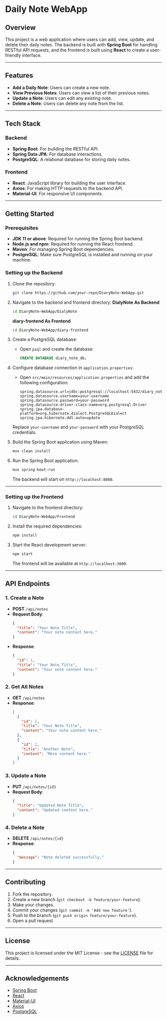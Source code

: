 
# Daily Note WebApp

## Overview
This project is a web application where users can add, view, update, and delete their daily notes. The backend is built with **Spring Boot** for handling RESTful API requests, and the frontend is built using **React** to create a user-friendly interface.

---

## Features
- **Add a Daily Note**: Users can create a new note.
- **View Previous Notes**: Users can view a list of their previous notes.
- **Update a Note**: Users can edit any existing note.
- **Delete a Note**: Users can delete any note from the list.

---

## Tech Stack

### Backend
- **Spring Boot**: For building the RESTful API.
- **Spring Data JPA**: For database interactions.
- **PostgreSQL**: A relational database for storing daily notes.

### Frontend
- **React**: JavaScript library for building the user interface.
- **Axios**: For making HTTP requests to the backend API.
- **Material-UI**: For responsive UI components.

---

## Getting Started

### Prerequisites
- **JDK 11 or above**: Required for running the Spring Boot backend.
- **Node.js and npm**: Required for running the React frontend.
- **Maven**: For managing Spring Boot dependencies.
- **PostgreSQL**: Make sure PostgreSQL is installed and running on your machine.

### Setting up the Backend

1. Clone the repository:
   ```bash
   git clone https://github.com/your-repo/DiaryNote-WebApp.git
   ```

2. Navigate to the backend and frontend directory:
   **DialyNote As Backend**
   ```bash
   cd DiaryNote-WebApp/DialyNote
   ```
   **diary-frontend As Frontend**
   ```bash
   cd DiaryNote-WebApp/diary-frontend
   ```

4. Create a PostgreSQL database:
   - Open `psql` and create the database:
     ```sql
     CREATE DATABASE diary_note_db;
     ```

5. Configure database connection in `application.properties`:

   - Open `src/main/resources/application.properties` and add the following configuration:
     ```properties
     spring.datasource.url=jdbc:postgresql://localhost:5432/diary_note_db
     spring.datasource.username=your-username
     spring.datasource.password=your-password
     spring.datasource.driver-class-name=org.postgresql.Driver
     spring.jpa.database-platform=org.hibernate.dialect.PostgreSQLDialect
     spring.jpa.hibernate.ddl-auto=update
     ```

   Replace `your-username` and `your-password` with your PostgreSQL credentials.

6. Build the Spring Boot application using Maven:
   ```bash
   mvn clean install
   ```

7. Run the Spring Boot application:
   ```bash
   mvn spring-boot:run
   ```

   The backend will start on `http://localhost:8080`.

---

### Setting up the Frontend

1. Navigate to the frontend directory:
   ```bash
   cd DiaryNote-WebApp/Frontend
   ```

2. Install the required dependencies:
   ```bash
   npm install
   ```

3. Start the React development server:
   ```bash
   npm start
   ```

   The frontend will be available at `http://localhost:3000`.

---

## API Endpoints

### 1. **Create a Note**
- **POST** `/api/notes`
- **Request Body**:
  ```json
  {
    "title": "Your Note Title",
    "content": "Your note content here."
  }
  ```
- **Response**: 
  ```json
  {
    "id": 1,
    "title": "Your Note Title",
    "content": "Your note content here."
  }
  ```

### 2. **Get All Notes**
- **GET** `/api/notes`
- **Response**:
  ```json
  [
    {
      "id": 1,
      "title": "Your Note Title",
      "content": "Your note content here."
    },
    {
      "id": 2,
      "title": "Another Note",
      "content": "More content here."
    }
  ]
  ```

### 3. **Update a Note**
- **PUT** `/api/notes/{id}`
- **Request Body**:
  ```json
  {
    "title": "Updated Note Title",
    "content": "Updated content here."
  }
  ```

### 4. **Delete a Note**
- **DELETE** `/api/notes/{id}`
- **Response**: 
  ```json
  {
    "message": "Note deleted successfully."
  }
  ```

---

## Contributing

1. Fork the repository.
2. Create a new branch (`git checkout -b feature/your-feature`).
3. Make your changes.
4. Commit your changes (`git commit -m 'Add new feature'`).
5. Push to the branch (`git push origin feature/your-feature`).
6. Open a pull request.

---

## License

This project is licensed under the MIT License - see the [LICENSE](LICENSE) file for details.

---

## Acknowledgements

- [Spring Boot](https://spring.io/projects/spring-boot)
- [React](https://reactjs.org/)
- [Material-UI](https://mui.com/)
- [Axios](https://axios-http.com/)
- [PostgreSQL](https://www.postgresql.org/)
